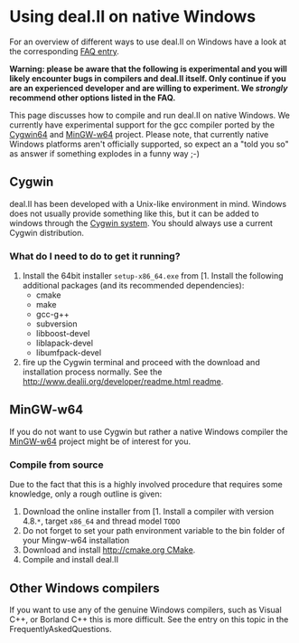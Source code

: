 # Using deal.II on native Windows

For an overview of different ways to use deal.II on Windows have a look at the corresponding [FAQ entry](https://code.google.com/p/dealii/wiki/FrequentlyAskedQuestions#Can_I_use_deal.II_on_a_Windows_platform?).

**Warning: please be aware that the following is experimental and you will likely encounter bugs in compilers and deal.II itself. Only continue if you are an experienced developer and are willing to experiment. We *strongly* recommend other options listed in the FAQ.** 

This page discusses how to compile and run deal.II on native Windows. We currently have experimental support for the gcc compiler ported by the [Cygwin64](http://www.cygwin.com/) and [MinGW-w64](http://mingw-w64.sourceforge.net/) project. Please note, that currently native Windows platforms aren't officially supported, so expect an a "told you so" as answer if something explodes in a funny way ;-)

## Cygwin

deal.II has been developed with a Unix-like environment in mind. Windows does not usually provide something like this, but it can be added to windows through the [Cygwin system](http://www.cygwin.com/). You should always use a current Cygwin distribution.

### What do I need to do to get it running?

 1. Install the 64bit installer `setup-x86_64.exe` from [1. Install the following additional packages (and its recommended dependencies):
    - cmake
    - make
    - gcc-g++
    - subversion
    - libboost-devel
    - liblapack-devel
    - libumfpack-devel
 1. fire up the Cygwin terminal and proceed with the download and installation process normally. See the [http://www.dealii.org/developer/readme.html readme](http://cygwin.com/]).

## MinGW-w64

If you do not want to use Cygwin but rather a native Windows compiler the [MinGW-w64](http://mingw-w64.sourceforge.net/) project might be of interest for you.

### Compile from source

Due to the fact that this is a highly involved procedure that requires some knowledge, only a rough outline is given:

 1. Download the online installer from [1. Install a compiler with version 4.8.`*`, target `x86_64` and thread model `TODO`
 1. Do not forget to set your path environment variable to the bin folder of your Mingw-w64 installation
 1. Download and install [http://cmake.org CMake](http://mingw-w64.sourceforge.net/].).
 1. Compile and install deal.II

## Other Windows compilers

If you want to use any of the genuine Windows compilers, such as Visual C++, or Borland C++ this is more difficult. See the entry on this topic in the FrequentlyAskedQuestions.